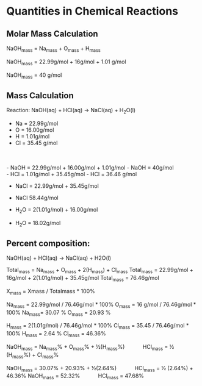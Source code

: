 # Quantities in Chemical Reactions
## Molar Mass Calculation 
NaOH<sub>mass</sub> = Na<sub>mass</sub> + O<sub>mass</sub> + H<sub>mass</sub>
	
NaOH<sub>mass</sub> = 22.99g/mol + 16g/mol + 1.01 g/mol

NaOH<sub>mass</sub> = 40 g/mol
<br>
## Mass Calculation

Reaction: NaOH(aq) + HCl(aq) → NaCl(aq) + H<sub>2</sub>O(l)
<br>
- Na = 22.99g/mol
- O = 16.00g/mol
- H = 1.01g/mol
- Cl = 35.45 g/mol
<br>
<br>
- NaOH = 22.99g/mol + 16.00g/mol + 1.01g/mol 
- NaOH = 40g/mol
<br>
- HCl = 1.01g/mol + 35.45g/mol
- HCl = 36.46 g/mol

- NaCl = 22.99g/mol + 35.45g/mol
- NaCl 58.44g/mol

- H<sub>2</sub>O = 2(1.01g/mol) + 16.00g/mol
- H<sub>2</sub>O = 18.02g/mol

## Percent composition:
NaOH(aq) + HCl(aq) → NaCl(aq) + H2O(l)

Total<sub>mass</sub> = Na<sub>mass</sub> + O<sub>mass</sub> + 2(H<sub>mass</sub>) + Cl<sub>mass</sub> 
Total<sub>mass</sub> = 22.99g/mol + 16g/mol + 2(1.01g/mol) + 35.45g/mol
Total<sub>mass</sub> = 76.46g/mol

X<sub>mass</sub> = Xmass / Totalmass * 100%

Na<sub>mass</sub> = 22.99g/mol / 76.46g/mol * 100% 		O<sub>mass</sub> = 16 g/mol / 76.46g/mol * 100%
Na<sub>mass</sub>= 30.07 %					O<sub>mass</sub> = 20.93 % 

H<sub>mass</sub> = 2(1.01g/mol) / 76.46g/mol * 100%		Cl<sub>mass</sub> = 35.45 / 76.46g/mol * 100%
H<sub>mass</sub> = 2.64 %						Cl<sub>mass</sub> = 46.36%
		
NaOH<sub>mass</sub> = Na<sub>mass</sub>% + O<sub>mass</sub>% + ½(H<sub>mass</sub>%)&nbsp;&nbsp;&nbsp;&nbsp;&nbsp;&nbsp;&nbsp;&nbsp;&nbsp;&nbsp;&nbsp;&nbsp;HCl<sub>mass</sub> = ½ (H<sub>mass</sub>%) + Cl<sub>mass</sub>%

NaOH<sub>mass</sub> = 30.07% + 20.93% + ½(2.64%)&nbsp;&nbsp;&nbsp;&nbsp;&nbsp;&nbsp;&nbsp;&nbsp;&nbsp;&nbsp;&nbsp;&nbsp;HCl<sub>mass</sub> = ½ (2.64%) + 46.36%
NaOH<sub>mass</sub> = 52.32%&nbsp;&nbsp;&nbsp;&nbsp;&nbsp;&nbsp;&nbsp;&nbsp;&nbsp;&nbsp;&nbsp;&nbsp;HCl<sub>mass</sub> = 47.68%
